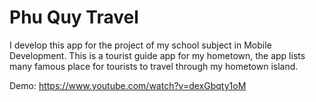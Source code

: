 # Phu Quy Travel
I develop this app for the project of my school subject in Mobile Development. This is a tourist guide app for my hometown, the app lists many famous place for tourists to travel through my hometown island.

Demo: https://www.youtube.com/watch?v=dexGbqty1oM
